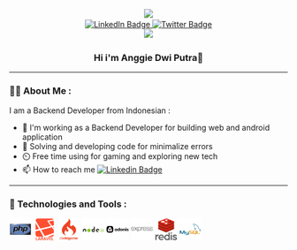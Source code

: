 <div id="header" align="center">
  <img src="https://media.giphy.com/media/M9gbBd9nbDrOTu1Mqx/giphy.gif" width="100"/>
    <div id="badges">
    <a href="https://linkedin.com/in/anggi117">
      <img src="https://img.shields.io/badge/LinkedIn-blue?style=for-the-badge&logo=linkedin&logoColor=white" alt="LinkedIn Badge"/>
    </a>
    <a href="https://twitter.com/anggi117_">
      <img src="https://img.shields.io/badge/Twitter-blue?style=for-the-badge&logo=twitter&logoColor=white" alt="Twitter Badge"/>
    </a>
  </div>
  <img src="https://komarev.com/ghpvc/?username=anggi117&style=flat-square&color=red">
  <h3><b>Hi i'm Anggie Dwi Putra👋</b></h3>
</div>

---
### 👨‍💻 About Me :
I am a Backend Developer from Indonesian :
- 👷 I'm working as a Backend Developer for building web and android application
- 🔄 Solving and developing code for minimalize errors
- ⏲️ Free time using for gaming and exploring new tech
- 📫 How to reach me [![Linkedin Badge](https://img.shields.io/badge/-anggi117-blue?style=flat&logo=Linkedin&logoColor=white)](https://linkedin.com/in/anggi117)

---
### 🧰 Technologies and Tools :
<div>
  <img src="https://github.com/devicons/devicon/blob/master/icons/php/php-original.svg" alt="php" width="40" height="40">
  <img src="https://github.com/devicons/devicon/blob/master/icons/laravel/laravel-plain-wordmark.svg" alt="laravel" width="40" height="40">
  <img src="https://github.com/devicons/devicon/blob/master/icons/codeigniter/codeigniter-plain-wordmark.svg" alt="codeigniter" width="40" height="40">
  <img src="https://github.com/devicons/devicon/blob/master/icons/nodejs/nodejs-original-wordmark.svg" alt="nodejs" width="40" height="40">
  <img src="https://github.com/devicons/devicon/blob/master/icons/adonisjs/adonisjs-original-wordmark.svg" alt="adonis" width="40" height="40">
  <img src="https://github.com/devicons/devicon/blob/master/icons/express/express-original-wordmark.svg" alt="expressjs" width="40" height="40">
  <img src="https://github.com/devicons/devicon/blob/master/icons/redis/redis-original-wordmark.svg" alt="redis" width="40" height="40">
  <img src="https://github.com/devicons/devicon/blob/master/icons/mysql/mysql-original-wordmark.svg" alt="mysql" width="40" height="40">
</div>
<!--
**anggi117/anggi117** is a ✨ _special_ ✨ repository because its `README.md` (this file) appears on your GitHub profile.

Here are some ideas to get you started:

- 🔭 I’m currently working on ...
- 🌱 I’m currently learning ...
- 👯 I’m looking to collaborate on ...
- 🤔 I’m looking for help with ...
- 💬 Ask me about ...
- 📫 How to reach me: ...
- 😄 Pronouns: ...
- ⚡ Fun fact: ...
-->
